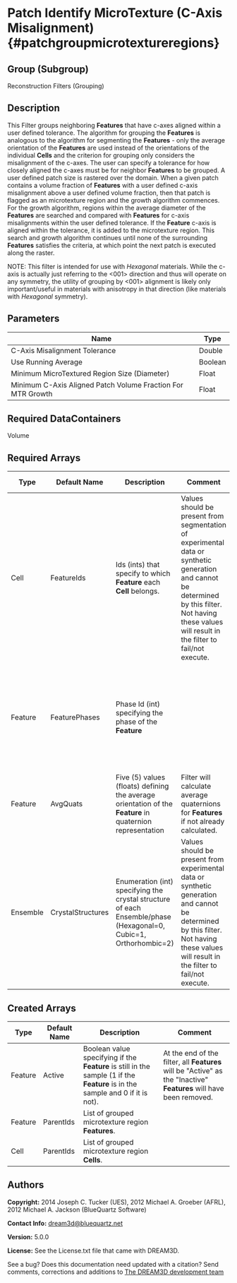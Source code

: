 Patch Identify MicroTexture (C-Axis Misalignment) {#patchgroupmicrotextureregions}
======

## Group (Subgroup) ##
Reconstruction Filters (Grouping)

## Description ##
This Filter groups neighboring **Features** that have c-axes aligned within a user defined tolerance.  The algorithm for grouping the **Features** is analogous to the algorithm for segmenting the **Features** - only the average orientation of the **Features** are used instead of the orientations of the individual **Cells** and the criterion for grouping only considers the misalignment of the c-axes.  The user can specify a tolerance for how closely aligned the c-axes must be for neighbor **Features** to be grouped.  A user defined patch size is rastered over the domain.  When a given patch contains a volume fraction of **Features** with a user defined c-axis misalignment above a user defined volume fraction, then that patch is flagged as an microtexture region and the growth algorithm commences.  For the growth algorithm, regions within the average diameter of the **Features** are searched and compared with **Features** for c-axis misalignments within the user defined tolerance.  If the **Feature** c-axis is aligned within the tolerance, it is added to the microtexture region.  This search and growth algorithm continues until none of the surrounding **Features** satisfies the criteria, at which point the next patch is executed along the raster.


NOTE: This filter is intended for use with *Hexagonal* materials.  While the c-axis is actually just referring to the <001> direction and thus will operate on any symmetry, the utility of grouping by <001> alignment is likely only important/useful in materials with anisotropy in that direction (like materials with *Hexagonal* symmetry). 


## Parameters ##

| Name | Type |
|------|------|
| C-Axis Misalignment Tolerance | Double |
| Use Running Average | Boolean |
| Minimum MicroTextured Region Size (Diameter) | Float |
| Minimum C-Axis Aligned Patch Volume Fraction For MTR Growth | Float |

## Required DataContainers ##
Volume

## Required Arrays ##

| Type | Default Name | Description | Comment | Filters Known to Create Data |
|------|--------------|-------------|---------|-----|
| Cell | FeatureIds | Ids (ints) that specify to which **Feature** each **Cell** belongs. | Values should be present from segmentation of experimental data or synthetic generation and cannot be determined by this filter. Not having these values will result in the filter to fail/not execute. | Segment Features (Misorientation, C-Axis Misorientation, Scalar) (Reconstruction), Read Dx File (IO), Read Ph File (IO), Pack Primary Phases (SyntheticBuilding), Insert Precipitate Phases (SyntheticBuilding), Establish Matrix Phase (SyntheticBuilding) |
| Feature | FeaturePhases | Phase Id (int) specifying the phase of the **Feature**| | Find Feature Phases (Generic), Read Feature Info File (IO), Pack Primary Phases (SyntheticBuilding), Insert Precipitate Phases (SyntheticBuilding), Establish Matrix Phase (SyntheticBuilding) |
| Feature | AvgQuats | Five (5) values (floats) defining the average orientation of the **Feature** in quaternion representation | Filter will calculate average quaternions for **Features** if not already calculated. | Find Feature Average Orientations (Statistics) |
| Ensemble | CrystalStructures | Enumeration (int) specifying the crystal structure of each Ensemble/phase (Hexagonal=0, Cubic=1, Orthorhombic=2) | Values should be present from experimental data or synthetic generation and cannot be determined by this filter. Not having these values will result in the filter to fail/not execute. | Read H5Ebsd File (IO), Read Ensemble Info File (IO), Initialize Synthetic Volume (SyntheticBuilding) |

## Created Arrays ##

| Type | Default Name | Description | Comment |
|------|--------------|-------------|---------|
| Feature | Active | Boolean value specifying if the **Feature** is still in the sample (1 if the **Feature** is in the sample and 0 if it is not). | At the end of the filter, all **Features** will be "Active" as the "Inactive" **Features** will have been removed.  |  
| Feature | ParentIds | List of grouped microtexture region **Features**. |  |
| Cell | ParentIds | List of grouped microtexture region **Cells**.  |  |  

## Authors ##

**Copyright:** 2014 Joseph C. Tucker (UES), 2012 Michael A. Groeber (AFRL), 2012 Michael A. Jackson (BlueQuartz Software)

**Contact Info:** dream3d@bluequartz.net

**Version:** 5.0.0

**License:**  See the License.txt file that came with DREAM3D.




See a bug? Does this documentation need updated with a citation? Send comments, corrections and additions to [The DREAM3D development team](mailto:dream3d@bluequartz.net?subject=Documentation%20Correction)

